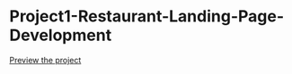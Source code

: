 # Project1-Restaurant-Landing-Page-Development

[Preview the project](https://cdn.rawgit.com/IslamNegm/Project1-Restaurant-Landing-Page-Development/b62f7faa/index.html)
